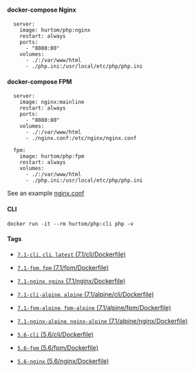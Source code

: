 #### docker-compose Nginx

```
  server:
    image: hurtom/php:nginx
    restart: always
    ports:
      - "8080:80"
    volumes:
      - ./:/var/www/html
      - ./php.ini:/usr/local/etc/php/php.ini
```

#### docker-compose FPM

```
  server:
    image: nginx:mainline
    restart: always
    ports:
      - "8080:80"
    volumes:
      - ./:/var/www/html
      - ./nginx.conf:/etc/nginx/nginx.conf

  fpm:
    image: hurtom/php:fpm
    restart: always
    volumes:
      - ./:/var/www/html
      - ./php.ini:/usr/local/etc/php/php.ini
```

See an example [nginx.conf](https://github.com/hurtom/php/blob/master/7.1/nginx/nginx.conf)

#### CLI

```
docker run -it --rm hurtom/php:cli php -v
```

#### Tags

* [`7.1-cli`, `cli`, `latest` (7.1/cli/Dockerfile)](https://github.com/hurtom/php/blob/master/7.1/cli/Dockerfile)
* [`7.1-fpm`, `fpm` (7.1/fpm/Dockerfile)](https://github.com/hurtom/php/blob/master/7.1/fpm/Dockerfile)
* [`7.1-nginx`, `nginx` (7.1/nginx/Dockerfile)](https://github.com/hurtom/php/blob/master/7.1/nginx/Dockerfile)

* [`7.1-cli-alpine`, `alpine` (7.1/alpine/cli/Dockerfile)](https://github.com/hurtom/php/blob/master/7.1/alpine/cli/Dockerfile)
* [`7.1-fpm-alpine`, `fpm-alpine` (7.1/alpine/fpm/Dockerfile)](https://github.com/hurtom/php/blob/master/7.1/alpine/fpm/Dockerfile)
* [`7.1-nginx-alpine`, `nginx-alpine` (7.1/alpine/nginx/Dockerfile)](https://github.com/hurtom/php/blob/master/7.1/alpine/nginx/Dockerfile)

* [`5.6-cli` (5.6/cli/Dockerfile)](https://github.com/hurtom/php/blob/master/5.6/cli/Dockerfile)
* [`5.6-fpm` (5.6/fpm/Dockerfile)](https://github.com/hurtom/php/blob/master/5.6/fpm/Dockerfile)
* [`5.6-nginx` (5.6/nginx/Dockerfile)](https://github.com/hurtom/php/blob/master/5.6/nginx/Dockerfile)
